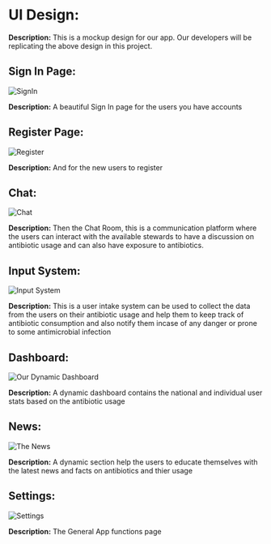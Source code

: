 # UI Design:

**Description:** This is a mockup design for our app.
Our developers will be replicating the above design in this project.

## Sign In Page:
![SignIn](./assets/SignIn.png)


**Description:** A beautiful Sign In page for the users you have accounts

## Register Page:
![Register](./assets/Register.png)


**Description:** And for the new users to register

## Chat:
![Chat](./assets/Chat.png)


 **Description:** Then the Chat Room, this is a communication platform where the users can interact with the available stewards to have a discussion on antibiotic usage and can also have exposure to antibiotics.

## Input System:
![Input System](./assets/InputSystem.png)


**Description:** This is a user intake system can be used to collect the data from the users on their antibiotic usage and help them to keep track of antibiotic consumption and also notify them incase of any danger or prone to some antimicrobial infection

## Dashboard:
![Our Dynamic Dashboard](./assets/Dashboard.png)


**Description:** A dynamic dashboard contains the national and individual user stats based on the antibiotic usage

## News:
![The News](./assets/News.png)


**Description:** A dynamic section help the users to educate themselves with the latest news and facts on antibiotics and thier usage

## Settings:
![Settings](./assets/Settings.png)


**Description:** The General App functions page
